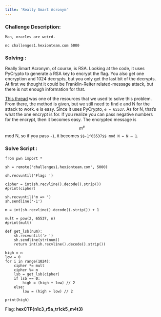 ```yaml
---
title: 'Really Smart Acronym'
---
```


### Challenge Description: 

```
Man, oracles are weird.

nc challenges1.hexionteam.com 5000
```



### **Solving :** 

​Really Smart Acronym, of course, is RSA. Looking at the code, it uses PyCrypto to generate a RSA key to encrypt the flag. You also get one encryption and 1024 decrypts, but you only get the last bit of the decrypts. At first we thought it could be Franklin-Reiter related-message attack, but there is not enough information for that.

<!--more-->

[This thread](https://crypto.stackexchange.com/questions/11053/rsa-least-significant-bit-oracle-attack) was one of the resources that we used to solve this problem. From there, the method is given, but we still need to find e and N for the attack to work. e is easy. Since it uses PyCrypto, `e = 65537`. As for N, that’s what the one encrypt is for. If you realize you can pass negative numbers for the encrypt, then it becomes easy. The encrypted message is $$m^e$$ mod N, so if you pass `-1`, it becomes `$$-1^65537$$ mod N = N – 1`.

### **Solve Script :** 

```
from pwn import *

sh = remote('challenges1.hexionteam.com', 5000)

sh.recvuntil('Flag: ')

cipher = int(sh.recvline().decode().strip())
#print(cipher)

sh.recvuntil('m => ')
sh.sendline('-1')

n = int(sh.recvline().decode().strip()) + 1

mult = pow(2, 65537, n)
#print(mult)

def get_lsb(num):
	sh.recvuntil('> ')
	sh.sendline(str(num))
	return int(sh.recvline().decode().strip())

high = n
low = 0
for i in range(1024):
	cipher *= mult
	cipher %= n
	lsb = get_lsb(cipher)
	if lsb == 0:
		high = (high + low) // 2
	else:
		low = (high + low) // 2

print(high)
```



Flag: **hexCTF{n1c3_r5a_tr1ck5_m4t3}**

